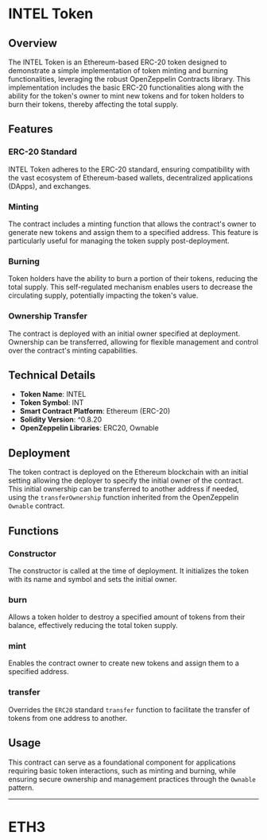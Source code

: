 # INTEL Token

## Overview

The INTEL Token is an Ethereum-based ERC-20 token designed to demonstrate a simple implementation of token minting and burning functionalities, leveraging the robust OpenZeppelin Contracts library. This implementation includes the basic ERC-20 functionalities along with the ability for the token's owner to mint new tokens and for token holders to burn their tokens, thereby affecting the total supply.

## Features

### ERC-20 Standard

INTEL Token adheres to the ERC-20 standard, ensuring compatibility with the vast ecosystem of Ethereum-based wallets, decentralized applications (DApps), and exchanges.

### Minting

The contract includes a minting function that allows the contract's owner to generate new tokens and assign them to a specified address. This feature is particularly useful for managing the token supply post-deployment.

### Burning

Token holders have the ability to burn a portion of their tokens, reducing the total supply. This self-regulated mechanism enables users to decrease the circulating supply, potentially impacting the token's value.

### Ownership Transfer

The contract is deployed with an initial owner specified at deployment. Ownership can be transferred, allowing for flexible management and control over the contract's minting capabilities.

## Technical Details

- **Token Name**: INTEL
- **Token Symbol**: INT
- **Smart Contract Platform**: Ethereum (ERC-20)
- **Solidity Version**: ^0.8.20
- **OpenZeppelin Libraries**: ERC20, Ownable

## Deployment

The token contract is deployed on the Ethereum blockchain with an initial setting allowing the deployer to specify the initial owner of the contract. This initial ownership can be transferred to another address if needed, using the `transferOwnership` function inherited from the OpenZeppelin `Ownable` contract.

## Functions

### Constructor

The constructor is called at the time of deployment. It initializes the token with its name and symbol and sets the initial owner.

### burn

Allows a token holder to destroy a specified amount of tokens from their balance, effectively reducing the total token supply.

### mint

Enables the contract owner to create new tokens and assign them to a specified address.

### transfer

Overrides the `ERC20` standard `transfer` function to facilitate the transfer of tokens from one address to another.

## Usage

This contract can serve as a foundational component for applications requiring basic token interactions, such as minting and burning, while ensuring secure ownership and management practices through the `Ownable` pattern.

---
# ETH3
